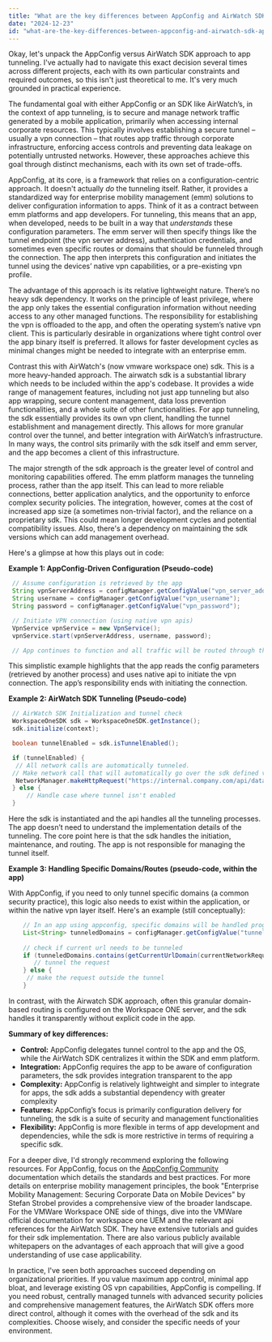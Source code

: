 ```yaml
---
title: "What are the key differences between AppConfig and AirWatch SDK approaches for app tunneling?"
date: "2024-12-23"
id: "what-are-the-key-differences-between-appconfig-and-airwatch-sdk-approaches-for-app-tunneling"
---
```


Okay, let's unpack the AppConfig versus AirWatch SDK approach to app tunneling. I've actually had to navigate this exact decision several times across different projects, each with its own particular constraints and required outcomes, so this isn't just theoretical to me. It's very much grounded in practical experience.

The fundamental goal with either AppConfig or an SDK like AirWatch’s, in the context of app tunneling, is to secure and manage network traffic generated by a mobile application, primarily when accessing internal corporate resources. This typically involves establishing a secure tunnel – usually a vpn connection – that routes app traffic through corporate infrastructure, enforcing access controls and preventing data leakage on potentially untrusted networks. However, these approaches achieve this goal through distinct mechanisms, each with its own set of trade-offs.

AppConfig, at its core, is a framework that relies on a configuration-centric approach. It doesn't actually *do* the tunneling itself. Rather, it provides a standardized way for enterprise mobility management (emm) solutions to deliver configuration information to apps. Think of it as a contract between emm platforms and app developers. For tunneling, this means that an app, when developed, needs to be built in a way that *understands* these configuration parameters. The emm server will then specify things like the tunnel endpoint (the vpn server address), authentication credentials, and sometimes even specific routes or domains that should be funneled through the connection. The app then interprets this configuration and initiates the tunnel using the devices’ native vpn capabilities, or a pre-existing vpn profile.

The advantage of this approach is its relative lightweight nature. There’s no heavy sdk dependency. It works on the principle of least privilege, where the app only takes the essential configuration information without needing access to any other managed functions. The responsibility for establishing the vpn is offloaded to the app, and often the operating system’s native vpn client. This is particularly desirable in organizations where tight control over the app binary itself is preferred. It allows for faster development cycles as minimal changes might be needed to integrate with an enterprise emm.

Contrast this with AirWatch's (now vmware workspace one) sdk. This is a more heavy-handed approach. The airwatch sdk is a substantial library which needs to be included within the app's codebase. It provides a wide range of management features, including not just app tunneling but also app wrapping, secure content management, data loss prevention functionalities, and a whole suite of other functionalities. For app tunneling, the sdk essentially provides its own vpn client, handling the tunnel establishment and management directly. This allows for more granular control over the tunnel, and better integration with AirWatch’s infrastructure. In many ways, the control sits primarily with the sdk itself and emm server, and the app becomes a client of this infrastructure.

The major strength of the sdk approach is the greater level of control and monitoring capabilities offered. The emm platform manages the tunneling process, rather than the app itself. This can lead to more reliable connections, better application analytics, and the opportunity to enforce complex security policies. The integration, however, comes at the cost of increased app size (a sometimes non-trivial factor), and the reliance on a proprietary sdk. This could mean longer development cycles and potential compatibility issues. Also, there's a dependency on maintaining the sdk versions which can add management overhead.

Here's a glimpse at how this plays out in code:

**Example 1: AppConfig-Driven Configuration (Pseudo-code)**

```java
 // Assume configuration is retrieved by the app
 String vpnServerAddress = configManager.getConfigValue("vpn_server_address");
 String username = configManager.getConfigValue("vpn_username");
 String password = configManager.getConfigValue("vpn_password");

 // Initiate VPN connection (using native vpn apis)
 VpnService vpnService = new VpnService();
 vpnService.start(vpnServerAddress, username, password);

 // App continues to function and all traffic will be routed through the tunnel
```

This simplistic example highlights that the app reads the config parameters (retrieved by another process) and uses native api to initiate the vpn connection. The app’s responsibility ends with initiating the connection.

**Example 2: AirWatch SDK Tunneling (Pseudo-code)**

```java
 // AirWatch SDK Initialization and tunnel check
 WorkspaceOneSDK sdk = WorkspaceOneSDK.getInstance();
 sdk.initialize(context);

 boolean tunnelEnabled = sdk.isTunnelEnabled();

 if (tunnelEnabled) {
  // All network calls are automatically tunneled.
 // Make network call that will automatically go over the sdk defined vpn
  NetworkManager.makeHttpRequest("https://internal.company.com/api/data");
 } else {
     // Handle case where tunnel isn't enabled
 }

```

Here the sdk is instantiated and the api handles all the tunneling processes. The app doesn’t need to understand the implementation details of the tunneling. The core point here is that the sdk handles the initiation, maintenance, and routing. The app is not responsible for managing the tunnel itself.

**Example 3: Handling Specific Domains/Routes (pseudo-code, within the app)**

With AppConfig, if you need to only tunnel specific domains (a common security practice), this logic also needs to exist within the application, or within the native vpn layer itself. Here's an example (still conceptually):

```java
    // In an app using appconfig, specific domains will be handled programmatically
    List<String> tunneledDomains = configManager.getConfigValue("tunneled_domains")
    
    // check if current url needs to be tunneled
    if (tunneledDomains.contains(getCurrentUrlDomain(currentNetworkRequest))) {
       // tunnel the request
    } else {
     // make the request outside the tunnel
    }
```
In contrast, with the Airwatch SDK approach, often this granular domain-based routing is configured on the Workspace ONE server, and the sdk handles it transparently without explicit code in the app.

**Summary of key differences:**

*   **Control:** AppConfig delegates tunnel control to the app and the OS, while the AirWatch SDK centralizes it within the SDK and emm platform.
*   **Integration:** AppConfig requires the app to be aware of configuration parameters, the sdk provides integration transparent to the app
*   **Complexity:** AppConfig is relatively lightweight and simpler to integrate for apps, the sdk adds a substantial dependency with greater complexity
*   **Features:** AppConfig’s focus is primarily configuration delivery for tunneling, the sdk is a suite of security and management functionalities
*   **Flexibility:** AppConfig is more flexible in terms of app development and dependencies, while the sdk is more restrictive in terms of requiring a specific sdk.

For a deeper dive, I'd strongly recommend exploring the following resources. For AppConfig, focus on the [AppConfig Community](https://www.appconfig.org) documentation which details the standards and best practices. For more details on enterprise mobility management principles, the book "Enterprise Mobility Management: Securing Corporate Data on Mobile Devices" by Stefan Strobel provides a comprehensive view of the broader landscape. For the VMWare Workspace ONE side of things, dive into the VMWare official documentation for workspace one UEM and the relevant api references for the AirWatch SDK. They have extensive tutorials and guides for their sdk implementation. There are also various publicly available whitepapers on the advantages of each approach that will give a good understanding of use case applicability.

In practice, I've seen both approaches succeed depending on organizational priorities. If you value maximum app control, minimal app bloat, and leverage existing OS vpn capabilities, AppConfig is compelling. If you need robust, centrally managed tunnels with advanced security policies and comprehensive management features, the AirWatch SDK offers more direct control, although it comes with the overhead of the sdk and its complexities. Choose wisely, and consider the specific needs of your environment.

